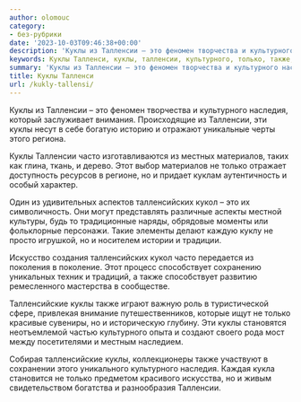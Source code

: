 ```yaml
---
author: olomouc
category:
- без-рубрики
date: '2023-10-03T09:46:38+00:00'
description: 'Куклы из Талленсии – это феномен творчества и культурного наследия, который заслуживает внимания. Происходящие из Талленсии, эти куклы несут в себе...'
keywords: Куклы Талленси, куклы, талленсии, культурного, только, также, это, наследия, часто, материалов, талленсийских, кукол, способствует, талленсийские, феномен, творчества
summary: 'Куклы из Талленсии – это феномен творчества и культурного наследия, который заслуживает внимания. Происходящие из Талленсии, эти куклы несут в себе...'
title: Куклы Талленси
url: /kukly-tallensi/
---
```


Куклы из Талленсии – это феномен творчества и культурного наследия, который заслуживает внимания. Происходящие из Талленсии, эти куклы несут в себе богатую историю и отражают уникальные черты этого региона.

Куклы Талленсии часто изготавливаются из местных материалов, таких как глина, ткань, и дерево. Этот выбор материалов не только отражает доступность ресурсов в регионе, но и придает куклам аутентичность и особый характер.

Один из удивительных аспектов талленсийских кукол – это их символичность. Они могут представлять различные аспекты местной культуры, будь то традиционные наряды, обрядовые моменты или фольклорные персонажи. Такие элементы делают каждую куклу не просто игрушкой, но и носителем истории и традиции.

Искусство создания талленсийских кукол часто передается из поколения в поколение. Этот процесс способствует сохранению уникальных техник и традиций, а также способствует развитию ремесленного мастерства в сообществе.

Талленсийские куклы также играют важную роль в туристической сфере, привлекая внимание путешественников, которые ищут не только красивые сувениры, но и историческую глубину. Эти куклы становятся неотъемлемой частью культурного опыта и создают своего рода мост между посетителями и местным наследием.

Собирая талленсийские куклы, коллекционеры также участвуют в сохранении этого уникального культурного наследия. Каждая кукла становится не только предметом красивого искусства, но и живым свидетельством богатства и разнообразия Талленсии.